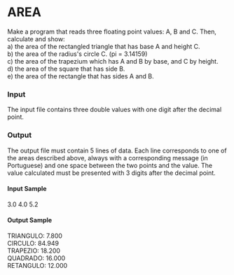 # AREA
Make a program that reads three floating point values: A, B and C. Then, calculate and show:  
a) the area of the rectangled triangle that has base A and height C.  
b) the area of the radius's circle C. (pi = 3.14159)  
c) the area of the trapezium which has A and B by base, and C by height.  
d) the area of ​​the square that has side B.  
e) the area of the rectangle that has sides A and B.  
### Input
The input file contains three double values with one digit after the decimal point.
### Output
The output file must contain 5 lines of data. Each line corresponds to one of the areas described above, always with a corresponding message (in Portuguese) and one space between the two points and the value. The value calculated must be presented with 3 digits after the decimal point.
#### Input Sample
3.0 4.0 5.2
#### Output Sample
TRIANGULO: 7.800  
CIRCULO: 84.949  
TRAPEZIO: 18.200  
QUADRADO: 16.000  
RETANGULO: 12.000
